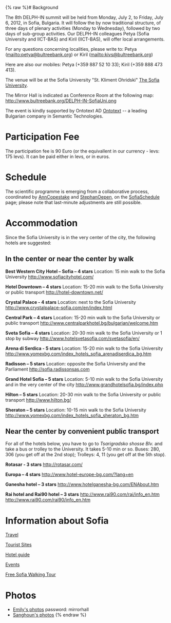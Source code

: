 {% raw %}# Background

The 8th DELPH-IN summit will be held from Monday, July 2, to Friday,
July 6, 2012, in Sofia, Bulgaria. It will follow the by now traditional
structure, of three days of plenary activities (Monday to Wednesday),
followed by two days of sub-group activities. Our DELPH-IN colleagues
Petya (Sofia University and IICT-BAS) and Kiril (IICT-BAS), will offer
local arrangements.

For any questions concerning localities, please write to: Petya
(<mailto:petya@bultreebank.org>) or Kiril (<mailto:kivs@bultreebank.org>)

Here are also our mobiles: Petya (+359 887 52 10 33); Kiril (+359 888
473 413).

The venue will be at the Sofia University "St. Kliment Ohridski" [The
Sofia University](http://www.uni-sofia.bg/index.php/eng/the_university).

The Mirror Hall is indicated as Conference Room at the following map:
<http://www.bultreebank.org/DELPH-IN-SofiaUni.png>

The event is kindly supported by Ontotext AD
[Ontotext](http://www.ontotext.com/) -- a leading Bulgarian company in
Semantic Technologies.

# Participation Fee

The participation fee is 90 Euro (or the equivallent in our currency -
levs: 175 levs). It can be paid either in levs, or in euros.

# Schedule

The scientific programme is emerging from a collaborative process,
coordinated by [AnnCopestake](https://blog.inductorsoftware.com/docsproto/tools/AnnCopestake) and
[StephanOepen](https://blog.inductorsoftware.com/docsproto/tools/StephanOepen), on the [SofiaSchedule](../SofiaSchedule)
page; please note that last-minute adjustments are still possible.

# Accommodation

Since the Sofia University is in the very center of the city, the
following hotels are suggested:

## In the center or near the center by walk

**Best Western City Hotel – Sofia – 4 stars** Location: 15 min walk to
the Sofia University <http://www.sofiacityhotel.com/>

**Hotel Downtown – 4 stars** Location: 15-20 min walk to the Sofia
University or public transport <http://hotel-downtown.net/>

**Crystal Palace - 4 stars** Location: next to the Sofia University
<http://www.crystalpalace-sofia.com/en/index.html>

**Central Park – 4 stars** Location: 15-20 min walk to the Sofia
University or public transport
<http://www.centralparkhotel.bg/bulgarian/welcome.htm>

**Sveta Sofia – 4 stars** Location: 20-30 min walk to the Sofia
University or 1 stop by subway
<http://www.hotelsvetasofia.com/svetasofia/en/>

**Arena di Serdica - 5 stars** Location: 15-20 min walk to the Sofia
University
<http://www.yomexbg.com/index_hotels_sofia_arenadiserdica_bg.htm>

**Radisson – 5 stars** Location: opposite the Sofia University and the
Parliament <http://sofia.radissonsas.com>

**Grand Hotel Sofia – 5 stars** Location: 5-10 min walk to the Sofia
University and in the very center of the city
<http://www.grandhotelsofia.bg/index.php>

**Hilton – 5 stars** Location: 20-30 min walk to the Sofia University or
public transport <http://www.hilton.bg/>

**Sheraton – 5 stars** Location: 10-15 min walk to the Sofia University
<http://www.yomexbg.com/index_hotels_sofia_sheraton_bg.htm>

## Near the center by convenient public transport

For all of the hotels below, you have to go to *Tsarigradsko shosse
Blv.* and take a bus or trolley to the University. It takes 5-10 min or
so. Buses: 280, 306 (you get off at the 2nd stop); Trolleys: 4, 11 (you
get off at the 5th stop).

**Rotasar - 3 stars** <http://rotasar.com/>

**Europa – 4 stars** <http://www.hotel-europe-bg.com/?lang=en>

**Ganesha hotel – 3 stars** <http://www.hotelganesha-bg.com/ENAbout.htm>

**Rai hotel and Rai90 hotel – 3 stars**
<http://www.rai90.com/rai/info_en.htm>
<http://www.rai90.com/rai90/info_en.htm>

# Information about Sofia

[Travel](http://wikitravel.org/en/Sofia)

[Tourist
Sites](http://en.wikipedia.org/wiki/Tourist_attractions_in_Sofia)

[Hotel
guide](http://www.sofia-hotel-guide.com/en/sofia-tourist-information.php)

[Events](http://www.programata.bg/?l=2)

[Free Sofia Walking Tour](http://www.freesofiatour.com/)

# Photos

- [Emily's
photos](http://erbonzo.smugmug.com/Travel/DELPH-IN-Sofia/23901441_q3T259)
password: mirrorhall
- [Sanghoun's
photos](https://picasaweb.google.com/106261683885290415644/Sofia?authuser=0&authkey=Gv1sRgCI-bzKaQ8Nipcg&feat=directlink)
{% endraw %}